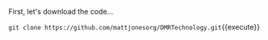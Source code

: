 First, let's download the code...

`git clone https://github.com/mattjonesorg/DMRTechnology.git`{{execute}}